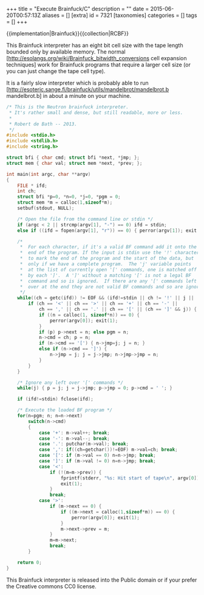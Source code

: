 +++
title = "Execute Brainfuck/C"
description = ""
date = 2015-06-20T00:57:13Z
aliases = []
[extra]
id = 7321
[taxonomies]
categories = []
tags = []
+++

{{implementation|Brainfuck}}{{collection|RCBF}}

This Brainfuck interpreter has an eight bit cell size with the tape length bounded only by available memory. The normal [http://esolangs.org/wiki/Brainfuck_bitwidth_conversions cell expansion techniques] work for Brainfuck programs that require a larger cell size (or you can just change the tape cell type).

It is a fairly slow interpreter which is probably able to run [http://esoteric.sange.fi/brainfuck/utils/mandelbrot/mandelbrot.b mandelbrot.b] in about a minute on your machine.


```c
/* This is the Neutron brainfuck interpreter.
 * It's rather small and dense, but still readable, more or less.
 *
 * Robert de Bath -- 2013.
 */
#include <stdio.h>
#include <stdlib.h>
#include <string.h>

struct bfi { char cmd; struct bfi *next, *jmp; };
struct mem { char val; struct mem *next, *prev; };

int main(int argc, char **argv)
{
    FILE * ifd;
    int ch;
    struct bfi *p=0, *n=0, *j=0, *pgm = 0;
    struct mem *m = calloc(1,sizeof*m);
    setbuf(stdout, NULL);

    /* Open the file from the command line or stdin */
    if (argc < 2 || strcmp(argv[1], "-") == 0) ifd = stdin;
    else if ((ifd = fopen(argv[1], "r")) == 0) { perror(argv[1]); exit(1); }

    /*
     *  For each character, if it's a valid BF command add it onto the
     *  end of the program. If the input is stdin use the '!' character
     *  to mark the end of the program and the start of the data, but
     *  only if we have a complete program.  The 'j' variable points
     *  at the list of currently open '[' commands, one is matched off
     *  by each ']'.  A ']' without a matching '[' is not a legal BF
     *  command and so is ignored.  If there are any '[' commands left
     *  over at the end they are not valid BF commands and so are ignored.
     */
    while((ch = getc(ifd)) != EOF && (ifd!=stdin || ch != '!' || j || !pgm)) {
        if (ch == '<' || ch == '>' || ch == '+' || ch == '-' ||
            ch == ',' || ch == '.' || ch == '[' || (ch == ']' && j)) {
            if ((n = calloc(1, sizeof*n)) == 0) {
                perror(argv[0]); exit(1);
            }
            if (p) p->next = n; else pgm = n;
            n->cmd = ch; p = n;
            if (n->cmd == '[') { n->jmp=j; j = n; }
            else if (n->cmd == ']') {
                n->jmp = j; j = j->jmp; n->jmp->jmp = n;
            }
        }
    }

    /* Ignore any left over '[' commands */
    while(j) { p = j; j = j->jmp; p->jmp = 0; p->cmd = ' '; }

    if (ifd!=stdin) fclose(ifd);

    /* Execute the loaded BF program */
    for(n=pgm; n; n=n->next)
        switch(n->cmd)
        {
            case '+': m->val++; break;
            case '-': m->val--; break;
            case '.': putchar(m->val); break;
            case ',': if((ch=getchar())!=EOF) m->val=ch; break;
            case '[': if (m->val == 0) n=n->jmp; break;
            case ']': if (m->val != 0) n=n->jmp; break;
            case '<':
                if (!(m=m->prev)) {
                    fprintf(stderr, "%s: Hit start of tape\n", argv[0]);
                    exit(1);
                }
                break;
            case '>':
                if (m->next == 0) {
                    if ((m->next = calloc(1,sizeof*m)) == 0) {
                        perror(argv[0]); exit(1);
                    }
                    m->next->prev = m;
                }
                m=m->next;
                break;
        }

    return 0;
}
```


This Brainfuck interpreter is released into the Public domain or if your prefer the Creative commons CC0 license.
